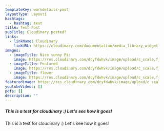 ```yaml
---
templateKey: workdetails-post
layoutType: Layout1
hashtags:
  - hashtag: test
title: Test Post
subTitle: Cloudinary posted?
links:
  - linkName: Cloudinary
    linkURL: https://cloudinary.com/documentation/media_library_widget
images:
  - imageTitle: Nice sunny Pic
    image: https://res.cloudinary.com/dcyfdwhvk/image/upload/c_scale,f_auto,q_auto,w_160/v1627916672/pre8_h8frtk.jpg
  - imageTitle: Featured
    image: https://res.cloudinary.com/dcyfdwhvk/image/upload/c_scale,f_auto,q_auto,w_160/v1611757624/e1l2tffm2fec8peobufw.jpg
  - imageTitle: flower
    image: https://res.cloudinary.com/dcyfdwhvk/image/upload/c_scale,f_auto,q_auto,w_160/v1611746961/sample.jpg
featuredimage: https://res.cloudinary.com/dcyfdwhvk/image/upload/c_scale,f_auto,q_auto,w_160/v1611757624/e1l2tffm2fec8peobufw.jpg
youtubeVideos: []
pdfs: []
description: ""
---
```

##### **This is a test for cloudinary :) Let's see how it goes!**

This is a test for cloudinary :) Let's see how it goes!